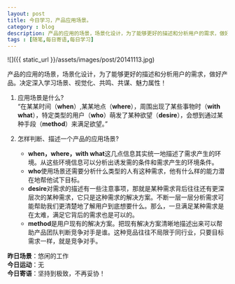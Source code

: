 ```yaml
---
layout: post
title: 今日学习，产品应用场景。
category : blog
description: 产品的应用的场景，场景化设计，为了能够更好的描述和分析用户的需求，做好产品。决定深入学习场景、视觉化、共鸣、共谋、魅力属性！
tags : [随笔,每日寄语,每日学习]
---
```


![]({{ static_url }}/assets/images/post/20141113.jpg)

产品的应用的场景，场景化设计，为了能够更好的描述和分析用户的需求，做好产品。决定深入学习场景、视觉化、共鸣、共谋、魅力属性！

1. 应用场景是什么?  
“在某某时间（**when**）,某某地点（**where**），周围出现了某些事物时（**with what**），特定类型的用户（**who**）萌发了某种欲望（**desire**），会想到通过某种手段（**method**）来满足欲望。”

2. 怎样判断、描述一个产品的应用场景?

   * **when，where，with what**这几点信息其实统一地描述了需求产生的环境。从这些环境信息可以分析出诱发需的条件和需求产生的环境条件。  
   * **who**使用场景还需要分析什么类型的人有这种需求，他有什么样的能力潜在地帮他试下目标。  
   * **desire**对需求的描述有一些注意事项，那就是某种需求背后往往还有更深层次的某种需求，它只是这种需求的解决方案。不断一层一层分析需求可能帮助我们更清楚地了解用户到底想要什么。那么，一旦满足某种需求是在太难，满足它背后的需求也是可以的。  
   * **method**是用户现有的解决方案。把现有解决方案清晰地描述出来可以帮助产品团队判断竞争对手是谁。这种竞品往往不局限于同行业，只要目标需求一样，就是竞争对手。 
 

**昨日场景**：悠闲的工作  
**今日运动**：无  
**今日寄语**：坚持到极致，不再妥协！ 


